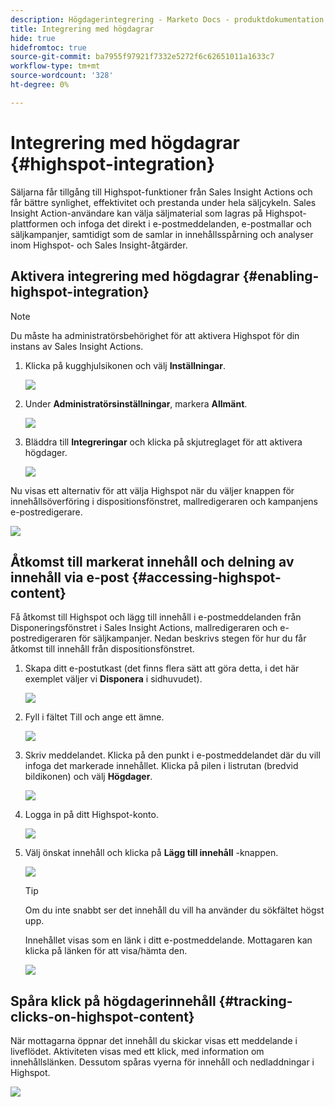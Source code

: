```yaml
---
description: Högdagerintegrering - Marketo Docs - produktdokumentation
title: Integrering med högdagrar
hide: true
hidefromtoc: true
source-git-commit: ba7955f97921f7332e5272f6c62651011a1633c7
workflow-type: tm+mt
source-wordcount: '328'
ht-degree: 0%

---
```


# Integrering med högdagrar {#highspot-integration}

Säljarna får tillgång till Highspot-funktioner från Sales Insight Actions och får bättre synlighet, effektivitet och prestanda under hela säljcykeln. Sales Insight Action-användare kan välja säljmaterial som lagras på Highspot-plattformen och infoga det direkt i e-postmeddelanden, e-postmallar och säljkampanjer, samtidigt som de samlar in innehållsspårning och analyser inom Highspot- och Sales Insight-åtgärder.

## Aktivera integrering med högdagrar {#enabling-highspot-integration}

>[!NOTE]
>
>Du måste ha administratörsbehörighet för att aktivera Highspot för din instans av Sales Insight Actions.

1. Klicka på kugghjulsikonen och välj **Inställningar**.

   ![](assets/highspot-integration-1.png)

1. Under **Administratörsinställningar**, markera **Allmänt**.

   ![](assets/highspot-integration-2.png)

1. Bläddra till **Integreringar** och klicka på skjutreglaget för att aktivera högdager.

   ![](assets/highspot-integration-3.png)

Nu visas ett alternativ för att välja Highspot när du väljer knappen för innehållsöverföring i dispositionsfönstret, mallredigeraren och kampanjens e-postredigerare.

![](assets/highspot-integration-4.png)

## Åtkomst till markerat innehåll och delning av innehåll via e-post {#accessing-highspot-content}

Få åtkomst till Highspot och lägg till innehåll i e-postmeddelanden från Disponeringsfönstret i Sales Insight Actions, mallredigeraren och e-postredigeraren för säljkampanjer. Nedan beskrivs stegen för hur du får åtkomst till innehåll från dispositionsfönstret.

1. Skapa ditt e-postutkast (det finns flera sätt att göra detta, i det här exemplet väljer vi **Disponera** i sidhuvudet).

   ![](assets/highspot-integration-5.png)

1. Fyll i fältet Till och ange ett ämne.

   ![](assets/highspot-integration-6.png)

1. Skriv meddelandet. Klicka på den punkt i e-postmeddelandet där du vill infoga det markerade innehållet. Klicka på pilen i listrutan (bredvid bildikonen) och välj **Högdager**.

   ![](assets/highspot-integration-7.png)

1. Logga in på ditt Highspot-konto.

   ![](assets/highspot-integration-8.png)

1. Välj önskat innehåll och klicka på **Lägg till innehåll** -knappen.

   ![](assets/highspot-integration-9.png)

   >[!TIP]
   >
   >Om du inte snabbt ser det innehåll du vill ha använder du sökfältet högst upp.

   Innehållet visas som en länk i ditt e-postmeddelande. Mottagaren kan klicka på länken för att visa/hämta den.

   ![](assets/highspot-integration-10.png)

## Spåra klick på högdagerinnehåll {#tracking-clicks-on-highspot-content}

När mottagarna öppnar det innehåll du skickar visas ett meddelande i liveflödet. Aktiviteten visas med ett klick, med information om innehållslänken. Dessutom spåras vyerna för innehåll och nedladdningar i Highspot.

![](assets/highspot-integration-11.png)

